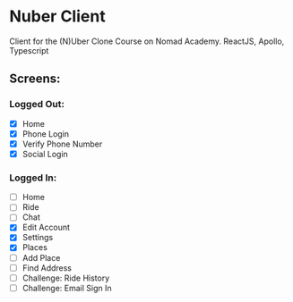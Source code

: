 # Nuber Client

Client for the (N)Uber Clone Course on Nomad Academy. ReactJS, Apollo, Typescript

## Screens:

### Logged Out:

- [x] Home
- [x] Phone Login
- [x] Verify Phone Number
- [x] Social Login

### Logged In:

- [ ] Home
- [ ] Ride
- [ ] Chat
- [x] Edit Account
- [x] Settings
- [x] Places
- [ ] Add Place
- [ ] Find Address
- [ ] Challenge: Ride History
- [ ] Challenge: Email Sign In
